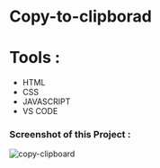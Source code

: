 # Copy-to-clipborad 

# Tools : 
- HTML
- CSS
- JAVASCRIPT
- VS CODE

### Screenshot of this Project :
![copy-clipboard](https://user-images.githubusercontent.com/82101597/133034890-3b7a0010-06f4-4912-b3a3-b7e7d187d0cb.png)

